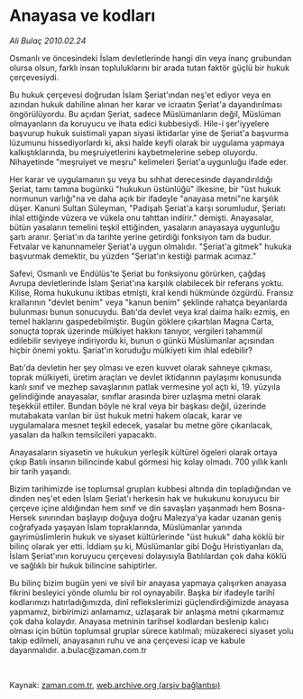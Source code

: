 # Anayasa ve kodları

*Ali Bulaç 2010.02.24*

<tr><td class="metin" colspan="2" style="padding-top: 20px; padding-left: 5px; ">Osmanlı ve öncesindeki İslam devletlerinde hangi din veya inanç grubundan olursa olsun, farklı insan topluluklarını bir arada tutan faktör güçlü bir hukuk çerçevesiydi.</td></tr><tr><td class="metin" colspan="2" style="padding-top: 20px; padding-left: 5px; "><p>Bu hukuk çerçevesi doğrudan İslam Şeriat'ından neş'et ediyor veya en azından hukuk dahiline alınan her karar ve icraatın Şeriat'a dayandırılması öngörülüyordu. Bu açıdan Şeriat, sadece Müslümanların değil, Müslüman olmayanların da koruyucu ve ihata edici kubbesiydi. Hile-i şer'iyyelere başvurup hukuk suistimali yapan siyasi iktidarlar yine de Şeriat'a başvurma lüzumunu hissediyorlardı ki, aksi halde keyfi olarak bir uygulama yapmaya kalkıştıklarında, bu meşruiyetlerini kaybetmelerine sebep oluyordu. Nihayetinde "meşruiyet ve meşru" kelimeleri Şeriat'a uygunluğu ifade eder.
<p>Her karar ve uygulamanın şu veya bu sıhhat derecesinde dayandırıldığı Şeriat, tamı tamına bugünkü "hukukun üstünlüğü" ilkesine, bir "üst hukuk normunun varlığı"na ve daha açık bir ifadeyle "anayasa metni"ne karşılık düşer. Kanuni Sultan Süleyman, "Padişah Şeriat'a karşı sorumludur, Şeriatı ihlal ettiğinde vüzera ve vükela onu tahttan indirir." demişti. Anayasalar, bütün yasaların temelini teşkil ettiğinden, yasaların anayasaya uygunluğu şartı aranır. Şeriat'ın da tarihte yerine getirdiği fonksiyon tam da budur. Fetvalar ve kanunnameler Şeriat'a uygun olmalıdır. "Şeriat'a gitmek" hukuka başvurmak demektir, bu yüzden "Şeriat'ın kestiği parmak acımaz."
<p>Safevi, Osmanlı ve Endülüs'te Şeriat bu fonksiyonu görürken, çağdaş Avrupa devletlerinde İslam Şeriat'ına karşılık olabilecek bir referans yoktu. Kilise, Roma hukukunu iktibas etmişti, kral kendi hükmünde özgürdü. Fransız krallarının "devlet benim" veya "kanun benim" şeklinde rahatça beyanlarda bulunması bunun sonucuydu. Batı'da devlet veya kral daima halkı ezmiş, en temel haklarını gaspedebilmiştir. Bugün göklere çıkartılan Magna Carta, sonuçta toprak üzerinde mülkiyet hakkını tanıyor, vergileri tahammül edilebilir seviyeye indiriyordu ki, bunun o günkü Müslümanlar açısından hiçbir önemi yoktu. Şariat'ın koruduğu mülkiyeti kim ihlal edebilir?
<p>Batı'da devletin her şey olması ve ezen kuvvet olarak sahneye çıkması, toprak mülkiyeti, üretim araçları ve devlet iktidarının paylaşımı konusunda kanlı sınıf ve mezhep savaşlarının patlak vermesine yol açtı ki, 19. yüzyıla gelindiğinde anayasalar, sınıflar arasında birer uzlaşma metni olarak teşekkül ettiler. Bundan böyle ne kral veya bir başkası değil, üzerinde mutabakata varılan bir üst hukuk metni hakem olacak, karar ve uygulamalara mesnet teşkil edecek, yasalar bu metne göre çıkarılacak, yasaları da halkın temsilcileri yapacaktı.
<p>Anayasaların siyasetin ve hukukun yerleşik kültürel ögeleri olarak ortaya çıkıp Batılı insanın bilincinde kabul görmesi hiç kolay olmadı. 700 yıllık kanlı bir tarih yaşandı.
<p>Bizim tarihimizde ise toplumsal grupları kubbesi altında din topladığından ve dinden neş'et eden İslam Şeriat'ı herkesin hak ve hukukunu koruyucu bir çerçeve içine aldığından hem sınıf ve din savaşları yaşanmadı hem Bosna-Hersek sınırından başlayıp doğuya doğru Malezya'ya kadar uzanan geniş coğrafyada yaşayan İslam topraklarında, Müslümanlar yanında gayrimüslimlerin hukuk ve siyaset kültürlerinde "üst hukuk" daha köklü bir bilinç olarak yer etti. İddiam şu ki, Müslümanlar gibi Doğu Hıristiyanları da, İslam Şeriat'ının koruyucu çerçevesi dolayısıyla Batılılardan çok daha köklü ve sağlıklı bir hukuk bilincine sahiptirler.
<p>Bu bilinç bizim bugün yeni ve sivil bir anayasa yapmaya çalışırken anayasa fikrini besleyici yönde olumlu bir rol oynayabilir. Başka bir ifadeyle tarihî kodlarımızı hatırladığımızda, dinî reflekslerimizi güçlendirdiğimizde anayasa yapmamız, birbirimizi anlamamız, uzlaşarak bir anlaşma metni çıkarmamız çok daha kolaydır. Anayasa metninin tarihsel kodlardan beslenip kalıcı olması için bütün toplumsal gruplar sürece katılmalı; müzakereci siyaset yolu takip edilmeli, anayasanın ruhu ve ana çerçevesi icap ve kabule dayanmalıdır. a.bulac@zaman.com.tr
<p><br/></p></p></p></p></p></p></p></p></td></tr>

Kaynak: [zaman.com.tr](http://zaman.com.tr/yazar.do?yazino=954892), [web.archive.org (arşiv bağlantısı)](http://web.archive.org/web/20100302020308/http://zaman.com.tr:80/yazar.do?yazino=954892)
